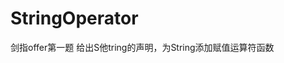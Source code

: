# StringOperator
剑指offer第一题      给出S他tring的声明，为String添加赋值运算符函数                                                                     

